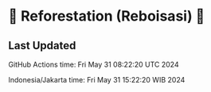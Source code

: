 
# 🌳 Reforestation (Reboisasi) 🌲

## Last Updated

GitHub Actions time: Fri May 31 08:22:20 UTC 2024

Indonesia/Jakarta time: Fri May 31 15:22:20 WIB 2024
